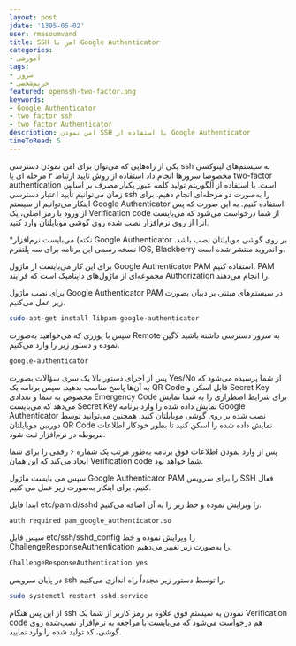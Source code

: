 ```yaml
---
layout: post    
jdate: '1395-05-02'   
user: rmasoumvand    
title: SSH امن با Google Authenticator
categories:
- آموزشی
tags:
- سرور
- حریم‌شخصی
featured: openssh-two-factor.png    
keywords:
- Google Authenticator
- two factor ssh  
- two factor Authenticator
description: امن نمودن SSH با استفاده از Google Authenticator 
timeToRead: 5
---
```


یکی از راه‌هایی که می‌توان برای امن نمودن دسترسی ssh به سیستم‌های لینوکسی مخصوصا سرورها انجام داد استفاده از روش تایید ارتباط ۲ مرحله ای یا two-factor authentication است. با استفاده از الگوریتم تولید کلمه عبور یکبار مصرف بر اساس زمان می‌توانیم تأیید اعتبار دسترسی ssh را به‌صورت دو مرحله‌ای انجام دهیم. برای اینکار می‌توانیم از سیستم Google Authenticator استفاده کنیم. به این صورت که پس از ورود با رمز اصلی، یک Verification code از شما درخواست می‌شود که می‌بایست آنرا از روی نرم‌افزار نصب شده روی گوشی موبایلتان وارد کنید.

*نکته)‌ می‌بایست نرم‌افزار Google Authenticator بر روی گوشی موبایلتان نصب باشد. نسخه رسمی این برنامه برای سه پلتفرم IOS, Blackberry و اندروید منتشر شده است.

برای این کار می‌بایست از ماژول Google Authenticator PAM استفاده کنیم. PAM مجموعه‌ای از ماژول‌های داینامیک است که فرایند Authorization را انجام می‌دهند.

برای نصب ماژول Google Authenticator PAM در سیستم‌های 
مبتنی بر دبیان بصورت زیر عمل می‌کنیم.

```sh
sudo apt-get install libpam-google-authenticator
```
سپس با یوزری که می‌خواهید به‌صورت Remote به سرور دسترسی داشته باشید لاگین نموده و دستور زیر را وارد می‌کنیم.

```sh
google-authenticator
```

پس از اجرای دستور بالا یک سری سؤالات بصورت Yes/No از شما 
پرسیده می‌شود که به آن‌ها پاسخ مناسب بدهید. سپس برنامه یک QR Code قابل اسکن و Secret Key مخصوص به شما و تعدادی Emergency Code برای شرایط اضطراری را به شما نمایش می‌دهد که می‌بایست Secret Key نمایش داده شده را وارد برنامه Google Authenticator نصب شده بر روی گوشی موبایلتان کنید. همچنین می‌توانید توسط دوربین موبایلتان QR Code نمایش داده شده را اسکن کنید تا بطور خودکار اطلاعات مربوطه در نرم‌افزار ثبت شود.

پس از وارد نمودن اطلاعات فوق برنامه به‌طور مرتب یک شماره ۶ رقمی را برای شما ایجاد می‌کند که این همان Verification code شما خواهد بود.

سپس می بایست ماژول  Google Authenticator PAM را برای سرویس SSH فعال کنیم. برای اینکار به‌صورت زیر عمل می کنیم.
  
ابتدا فایل etc/pam.d/sshd را ویرایش نموده و خط زیر را به آن اضافه می‌کنیم.

```sh
auth required pam_google_authenticator.so
```

سپس فایل etc/ssh/sshd_config را ویرایش نموده و خط ChallengeResponseAuthentication را به‌صورت زیر تغییر می‌دهیم.

```sh
ChallengeResponseAuthentication yes
```

در پایان سرویس ssh را توسط دستور زیر مجدداً راه اندازی می‌کنیم.

```sh
sudo systemctl restart sshd.service
```

از این پس هنگام ssh نمودن یه سیستم فوق علاوه بر رمز کاربر از شما یک Verification code هم درخواست می‌شود که می‌بایست با مراجعه به نرم‌افزار نصب‌شده روی گوشی، کد تولید شده را وارد نمایید.
